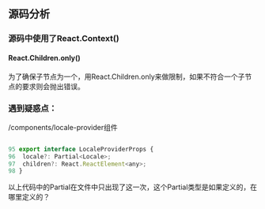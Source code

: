 ## 源码分析

### 源码中使用了React.Context()

#### React.Children.only()
为了确保子节点为一个，用React.Children.only来做限制，如果不符合一个子节点的要求则会抛出错误。

### 遇到疑惑点：
/components/locale-provider组件
```javascript

95 export interface LocaleProviderProps {
96  locale?: Partial<Locale>;
97  children?: React.ReactElement<any>;
98 }
```

以上代码中的Partial在文件中只出现了这一次，这个Partial类型是如果定义的，在哪里定义的？
